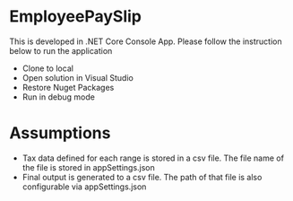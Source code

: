 # EmployeePaySlip
 
This is developed in .NET Core Console App. Please follow the instruction below to run the application
 
- Clone to local
- Open solution in Visual Studio
- Restore Nuget Packages
- Run in debug mode

# Assumptions
- Tax data defined for each range is stored in a csv file. The file name of the file is stored in appSettings.json
- Final output is generated to a csv file. The path of that file is also configurable via appSettings.json
